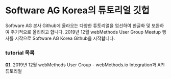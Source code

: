 Software AG Korea의 튜토리얼 깃헙
======================

Software AG 본사 Github에 올라오는 다양한 튜토리얼을 엄선하여 한글화 및 보완하여 주기적으로 올리려고 합니다.
2019년 12월 webMethods User Group Meetup 행사를 시작으로 Software AG Korea Github을 시작합니다.

### tutorial 목록
[**01**](https://github.com/SoftwareAG-Korea/tutorials/blob/master/wM-UserGroup/Dec-2019/README.md). 2019년 12월 webMethods User Group - webMethods.io Integration과 API 튜토리얼 


